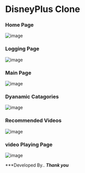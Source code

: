 # DisneyPlus Clone

### Home Page
![image](https://user-images.githubusercontent.com/62868878/115612683-28d4cd00-a309-11eb-9aba-7557f1ec7f0f.png)

### Logging Page
![image](https://user-images.githubusercontent.com/62868878/115612834-51f55d80-a309-11eb-8e7e-e2f90639eaac.png)

### Main Page
![image](https://user-images.githubusercontent.com/62868878/115612933-705b5900-a309-11eb-92c5-eb690bd22f3f.png)

### Dyanamic Catagories
![image](https://user-images.githubusercontent.com/62868878/115613481-0f805080-a30a-11eb-9428-101e5c5d0431.png)


### Recommended Videos
![image](https://user-images.githubusercontent.com/62868878/115613008-849f5600-a309-11eb-8c5a-454a8e523d8a.png)

### video Playing Page
![image](https://user-images.githubusercontent.com/62868878/115613125-a7316f00-a309-11eb-894d-f17a017902cd.png)

***Developed By.. 
***Thank you***

